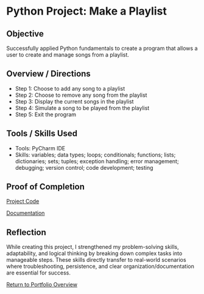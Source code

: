 # Python Project: Make a Playlist

## Objective
Successfully applied Python fundamentals to create a program that allows a user to create and manage songs from a playlist.

## Overview / Directions
- Step 1: Choose to add any song to a playlist
- Step 2: Choose to remove any song from the playlist
- Step 3: Display the current songs in the playlist
- Step 4: Simulate a song to be played from the playlist
- Step 5: Exit the program

## Tools / Skills Used
- Tools: PyCharm IDE
- Skills: variables; data types; loops; conditionals; functions; lists; dictionaries; sets; tuples; exception handling; error management; debugging; version control; code development; testing

## Proof of Completion
[Project Code](./Final_Project.py)

[Documentation](./CIS156_Final_Project_Documentation.docx)

## Reflection
While creating this project, I strengthened my problem-solving skills, adaptability, and logical thinking by breaking down complex tasks into manageable steps. These skills directly transfer to real-world scenarios where troubleshooting, persistence, and clear organization/documentation are essential for success. 

[Return to Portfolio Overview](./Technical-Portfolio/README.md)
